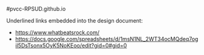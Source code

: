 #pvcc-RPSUD.github.io

Underlined links embedded into the design document:
- https://www.whatbeatsrock.com/
- https://docs.google.com/spreadsheets/d/1msN1NL_2WT34ocMQdeq7ogil5DsTsonx5OyK5NoKEoo/edit?gid=0#gid=0

